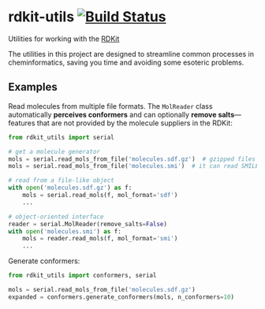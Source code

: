 rdkit-utils [![Build Status](https://travis-ci.org/skearnes/rdkit-utils.svg?branch=master)](https://travis-ci.org/skearnes/rdkit-utils)
===========

Utilities for working with the [RDKit](http://www.rdkit.org/)

The utilities in this project are designed to streamline common processes in cheminformatics, saving you time and avoiding some esoteric problems.

Examples
--------

Read molecules from multiple file formats. The `MolReader` class automatically __perceives conformers__ and can optionally __remove salts__&mdash;features that are not provided by the molecule suppliers in the RDKit:

```python
from rdkit_utils import serial

# get a molecule generator
mols = serial.read_mols_from_file('molecules.sdf.gz')  # gzipped files are OK
mols = serial.read_mols_from_file('molecules.smi')  # it can read SMILES, too

# read from a file-like object
with open('molecules.sdf.gz') as f:
    mols = serial.read_mols(f, mol_format='sdf')
    ...

# object-oriented interface
reader = serial.MolReader(remove_salts=False)
with open('molecules.smi') as f:
    mols = reader.read_mols(f, mol_format='smi')
    ...
```

Generate conformers:

```python
from rdkit_utils import conformers, serial

mols = serial.read_mols_from_file('molecules.sdf.gz')
expanded = conformers.generate_conformers(mols, n_conformers=10)
```
